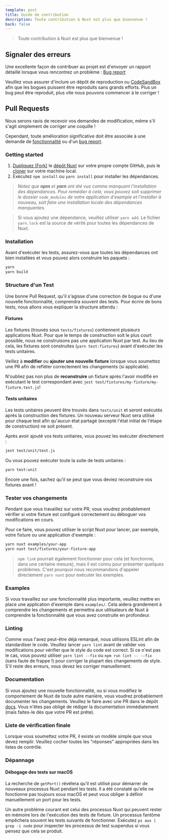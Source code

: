 ```yaml
---
template: post
title: Guide de contribution
description: Toute contribution à Nuxt est plus que bienvenue !
back: false
---
```


> Toute contribution à Nuxt est plus que bienvenue !

## Signaler des erreurs

Une excellente façon de contribuer au projet est d'envoyer un rapport détaillé lorsque vous rencontrez un problème : [Bug report](https://github.com/nuxt/nuxt.js/issues/new?assignees=&labels=bug-report&template=bug-report.md&title=)

Veuillez vous assurer d'inclure un dépôt de reproduction ou [CodeSandBox](https://template.nuxtjs.org/) afin que les bogues puissent être reproduits sans grands efforts. Plus un bug peut être reproduit, plus vite nous pouvons commencer à le corriger !

## Pull Requests

Nous serons ravis de recevoir vos demandes de modification, même s'il s'agit simplement de corriger une coquille !

Cependant, toute amélioration significative doit être associée à une demande de [fonctionnalité](https://feature.nuxtjs.org/) ou d'un [bug report](https://bug.nuxtjs.org/).

### Getting started

1. [Dupliquez (Fork)](https://help.github.com/articles/fork-a-repo/) le [dépôt Nuxt](https://github.com/nuxt/nuxt.js) sur votre propre compte GitHub, puis le [cloner](https://help.github.com/articles/cloning-a-repository/) sur votre machine local.
2. Exécutez `npm install` ou `yarn install` pour installer les dépendances.

> _Notez que **npm** et **yarn** ont été vus comme manquant l'installation des dépendances. Pour remédier à cela, vous pouvez soit supprimer le dossier `node_modules` de votre application d'exemple et l'installer à nouveau, soit faire une installation locale des dépendances manquantes._

> Si vous ajoutez une dépendance, veuillez utiliser `yarn add`. Le fichier `yarn.lock` est la source de vérité pour toutes les dépendances de Nuxt.

### Installation

Avant d'exécuter les tests, assurez-vous que toutes les dépendances ont bien installées et vous pouvez alors construire les paquets :

```sh
yarn
yarn build
```

### Structure d'un Test

Une bonne Pull Request, qu'il s'agisse d'une correction de bogue ou d'une nouvelle fonctionnalité, comprendra souvent des tests. Pour écrire de bons tests, nous allons vous expliquer la structure attendu :

#### Fixtures

Les fixtures (trouvés sous `tests/fixtures`) contiennent plusieurs applications Nuxt. Pour que le temps de construction soit le plus court possible, nous ne construisons pas une application Nuxt par test. Au lieu de cela, les fixtures sont construites (`yarn test:fixtures`) avant d'exécuter les tests unitaires.

Veillez à **modifier** ou **ajouter une nouvelle fixture** lorsque vous soumettez une PR afin de refléter correctement les changements (si applicable).

N'oubliez pas non plus de **reconstruire** un fixture après l'avoir modifié en exécutant le test correspondant avec `jest test/fixtures/my-fixture/my-fixture.test.js`!

#### Tests unitaires

Les tests unitaires peuvent être trouvés dans `tests/unit` et seront exécutés après la construction des fixtures. Un nouveau serveur Nuxt sera utilisé pour chaque test afin qu'aucun état partagé (excepté l'état initial de l'étape de construction) ne soit présent.

Après avoir ajouté vos tests unitaires, vous pouvez les exécuter directement :

```sh
jest test/unit/test.js
```

Ou vous pouvez exécuter toute la suite de tests unitaires :

```sh
yarn test:unit
```

Encore une fois, sachez qu'il se peut que vous deviez reconstruire vos fixtures avant !

### Tester vos changements

Pendant que vous travaillez sur votre PR, vous voudrez probablement vérifier si votre fixture est configuré correctement ou déboguer vos modifications en cours.

Pour ce faire, vous pouvez utiliser le script Nuxt pour lancer, par exemple, votre fixture ou une application d'exemple :

```sh
yarn nuxt examples/your-app
yarn nuxt test/fixtures/your-fixture-app
```

> `npm link` pourrait également fonctionner pour cela (et fonctionne, dans une certaine mesure), mais il est connu pour présenter quelques problèmes. C'est pourquoi nous recommandons d'appeler directement `yarn nuxt` pour exécuter les exemples.

### Examples

Si vous travaillez sur une fonctionnalité plus importante, veuillez mettre en place une application d'exemple dans `examples/`. Cela aidera grandement à comprendre les changements et permettra aux utilisateurs de Nuxt à comprendre la fonctionnalité que vous avez construite en profondeur.

### Linting

Comme vous l'avez peut-être déjà remarqué, nous utilisons ESLint afin de standardiser le code. Veuillez lancer `yarn lint` avant de valider vos modifications pour vérifier que le style du code est correct. Si ce n'est pas le cas, vous pouvez utiliser `yarn lint --fix` ou `npm run lint -- --fix` (sans faute de frappe !) pour corriger la plupart des changements de style. S'il reste des erreurs, vous devez les corriger manuellement.

### Documentation

Si vous ajoutez une nouvelle fonctionnalité, ou si vous modifiez le comportement de Nuxt de toute autre manière, vous voudrez probablement documenter les changements. Veuillez le faire avec une PR dans le dépôt [docs](https://github.com/nuxt/docs/pulls). Vous n'êtes pas obligé de rédiger la documentation immédiatement (mais faites-le dès que votre PR est prête).

### Liste de vérification finale

Lorsque vous soumettez votre PR, il existe un modèle simple que vous devez remplir. Veuillez cocher toutes les "réponses" appropriées dans les listes de contrôle.

### Dépannage

#### Débogage des tests sur macOS

La recherche de `getPort()` révélera qu'il est utilisé pour démarrer de nouveaux processus Nuxt pendant les tests. Il a été constaté qu'elle ne fonctionne pas toujours sous macOS et peut vous obliger à définir manuellement un port pour les tests.

Un autre problème courant est celui des processus Nuxt qui peuvent rester en mémoire lors de l'exécution des tests de fixture. Un processus fantôme empêchera souvent les tests suivants de fonctionner. Exécutez `ps aux | grep -i node` pour inspecter les processus de test suspendus si vous pensez que cela se produit.
